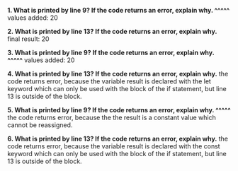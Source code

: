 **1. What is printed by line 9? If the code returns an error, explain why. ^^^^^**
values added: 20

**2. What is printed by line 13? If the code returns an error, explain why.**
final result: 20

**3. What is printed by line 9? If the code returns an error, explain why. ^^^^^**
values added: 20

**4. What is printed by line 13? If the code returns an error, explain why.**
the code returns error, because the variable result is declared with the let keyword which can only be used with the block of the if statement, but line 13 is outside of the block.

**5. What is printed by line 9? If the code returns an error, explain why. ^^^^^**
the code returns error, because the the result is a constant value which cannot be reassigned.

**6. What is printed by line 13? If the code returns an error, explain why.**
the code returns error, because the variable result is declared with the const keyword which can only be used with the block of the if statement, but line 13 is outside of the block.